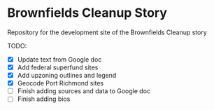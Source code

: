 # Brownfields Cleanup Story

Repository for the development site of the Brownfields Cleanup story

TODO:

* [x] Update text from Google doc
* [x] Add federal superfund sites
* [x] Add upzoning outlines and legend
* [x] Geocode Port Richmond sites
* [ ] Finish adding sources and data to Google doc
* [ ] Finish adding bios